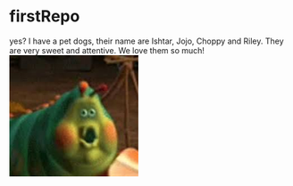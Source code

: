 # firstRepo
yes?
I have a pet dogs, their name are Ishtar, Jojo, Choppy and Riley. They are very sweet and attentive. We love them so much!
\
![alt text](heimlich.jpg)